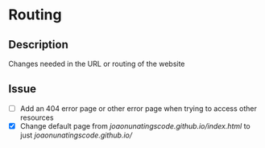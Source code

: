 # Routing
## Description
Changes needed in the URL or routing of the website

## Issue 
- [ ] Add an 404 error page or other error page when trying to access other resources
- [x] Change default page from *joaonunatingscode.github.io/index.html* to just *joaonunatingscode.github.io/*
